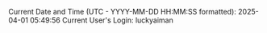 Current Date and Time (UTC - YYYY-MM-DD HH:MM:SS formatted): 2025-04-01 05:49:56
Current User's Login: luckyaiman
